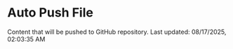 # Auto Push File

Content that will be pushed to GitHub repository.
Last updated: 08/17/2025, 02:03:35 AM